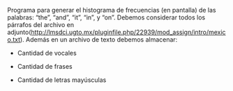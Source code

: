 Programa para generar el histograma de frecuencias (en pantalla) de las palabras: “the”, “and”, “it”, “in”, y “on”. Debemos considerar todos los párrafos del  archivo en adjunto(http://lmsdci.ugto.mx/pluginfile.php/22939/mod_assign/intro/mexico.txt). Además en un archivo de texto debemos almacenar:

   - Cantidad de vocales

   - Cantidad de frases

   - Cantidad de letras mayúsculas